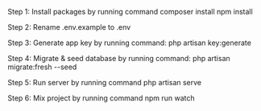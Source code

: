 Step 1: Install packages by running command
composer install
npm install

Step 2: Rename .env.example to .env

Step 3: Generate app key by running command:
php artisan key:generate

Step 4: Migrate & seed database by running command:
php artisan migrate:fresh --seed

Step 5: Run server by running command
php artisan serve

Step 6: Mix project by running command
npm run watch

